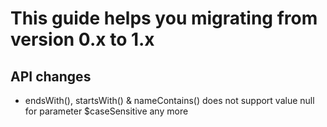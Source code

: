 # This guide helps you migrating from version 0.x to 1.x

## API changes

- endsWith(), startsWith() & nameContains() does not support value null for parameter $caseSensitive any more